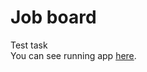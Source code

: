 # Job board
Test task <br> 
You can see running app [here](https://fascinating-marzipan-86f745.netlify.app/).
